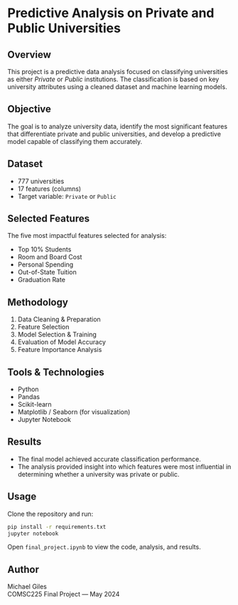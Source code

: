 # Predictive Analysis on Private and Public Universities

## Overview
This project is a predictive data analysis focused on classifying universities as either *Private* or *Public* institutions. The classification is based on key university attributes using a cleaned dataset and machine learning models.

## Objective
The goal is to analyze university data, identify the most significant features that differentiate private and public universities, and develop a predictive model capable of classifying them accurately.

## Dataset
- 777 universities
- 17 features (columns)
- Target variable: `Private` or `Public`

## Selected Features
The five most impactful features selected for analysis:
- Top 10% Students
- Room and Board Cost
- Personal Spending
- Out-of-State Tuition
- Graduation Rate

## Methodology
1. Data Cleaning & Preparation
2. Feature Selection
3. Model Selection & Training
4. Evaluation of Model Accuracy
5. Feature Importance Analysis

## Tools & Technologies
- Python
- Pandas
- Scikit-learn
- Matplotlib / Seaborn (for visualization)
- Jupyter Notebook

## Results
- The final model achieved accurate classification performance.
- The analysis provided insight into which features were most influential in determining whether a university was private or public.

## Usage
Clone the repository and run:

```bash
pip install -r requirements.txt
jupyter notebook
```

Open `final_project.ipynb` to view the code, analysis, and results.

## Author
Michael Giles  
COMSC225 Final Project — May 2024
